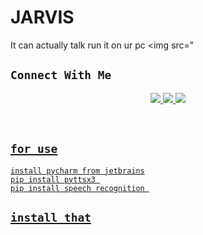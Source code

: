 # JARVIS
It can actually talk run it on ur pc
<img src="
## ```Connect With Me```
<p align="center">
<a href="https://wa.me/2348050261876"><img src="https://img.shields.io/badge/Contact Timmy-25D366?style=for-the-badge&logo=whatsapp&logoColor=white" />
<a href="https://chat.whatsapp.com/J7nL30R7Y8i3iiXlsrS1N2"><img src="https://img.shields.io/badge/Join Official GC-25D366?style=for-the-badge&logo=whatsapp&logoColor=white" />
<a href="#"><img src="https://img.shields.io/badge/Subscribe Timmy-ff0000?style=for-the-badge&logo=youtube&logoColor=ff000000&link=https://www.youtube.com/c/BOTINDO" /><br>
</p>
<br>

## ```for use```

```
install pycharm from jetbrains
pip install pyttsx3 
pip install speech recognition 
```

## ```install that```
